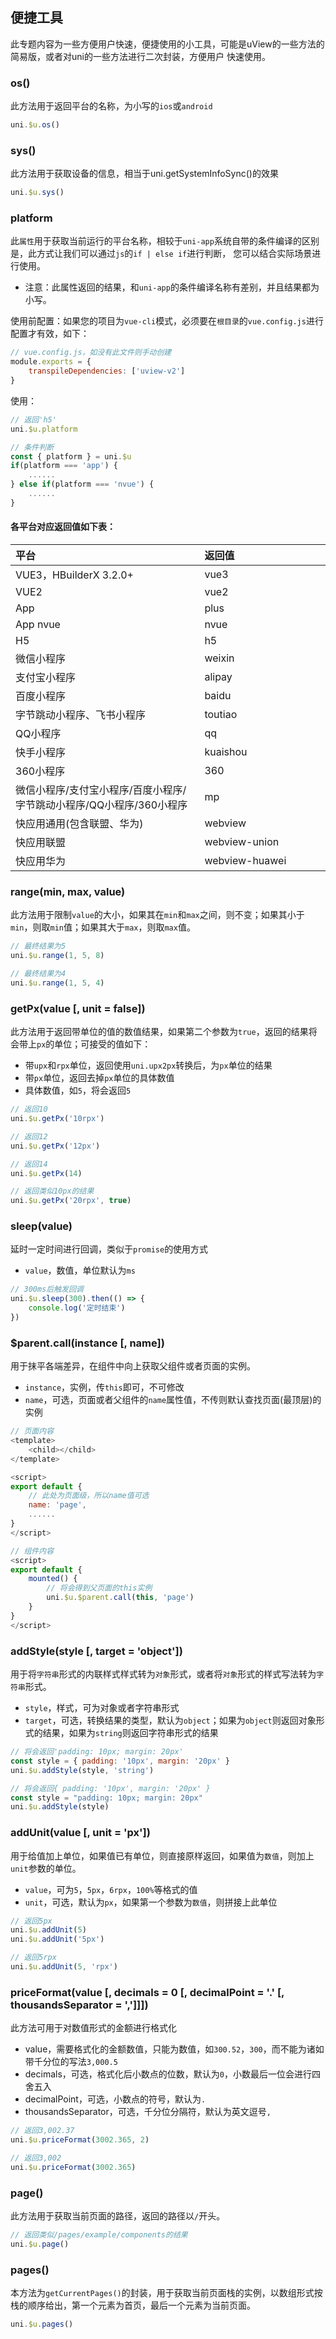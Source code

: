 ## 便捷工具


此专题内容为一些方便用户快速，便捷使用的小工具，可能是uView的一些方法的简易版，或者对uni的一些方法进行二次封装，方便用户
快速使用。


### os()

此方法用于返回平台的名称，为小写的`ios`或`android`  

```js
uni.$u.os()
```


### sys()

此方法用于获取设备的信息，相当于uni.getSystemInfoSync()的效果  

```js
uni.$u.sys()
```


### platform

此`属性`用于获取当前运行的平台名称，相较于`uni-app`系统自带的条件编译的区别是，此方式让我们可以通过`js`的`if | else if`进行判断，
您可以结合实际场景进行使用。  

- 注意：此属性返回的结果，和`uni-app`的条件编译名称有差别，并且结果都为小写。


使用前配置：如果您的项目为`vue-cli`模式，必须要在`根目录`的`vue.config.js`进行配置才有效，如下：

```js
// vue.config.js，如没有此文件则手动创建
module.exports = {
    transpileDependencies: ['uview-v2']
}
```

使用：

```js
// 返回'h5'
uni.$u.platform

// 条件判断
const { platform } = uni.$u
if(platform === 'app') {
	......
} else if(platform === 'nvue') {
	......
}
```

#### 各平台对应返回值如下表：

| 平台							| 返回值		|
|:-								|:-			|
| VUE3，HBuilderX 3.2.0+						        |    vue3       |
| VUE2					        |    vue2       |
| App					        |    plus       |
| App nvue					        |    nvue       |
| H5					        |    h5       |
| 微信小程序					        |    weixin       |
| 支付宝小程序					        |    alipay       |
| 百度小程序					        |    baidu       |
| 字节跳动小程序、飞书小程序						        |    toutiao       |
| QQ小程序						        |    qq       |
| 快手小程序						        |    kuaishou       |
| 360小程序						        |    360       |
| 微信小程序/支付宝小程序/百度小程序/字节跳动小程序/QQ小程序/360小程序						        |    mp       |
| 快应用通用(包含联盟、华为)						        |    webview       |
| 快应用联盟						        |    webview-union       |
| 快应用华为						        |    webview-huawei       |

### range(min, max, value)

此方法用于限制`value`的大小，如果其在`min`和`max`之间，则不变；如果其小于`min`，则取`min`值；如果其大于`max`，则取`max`值。

```js
// 最终结果为5
uni.$u.range(1, 5, 8)

// 最终结果为4
uni.$u.range(1, 5, 4)
```


### getPx(value [, unit = false])

此方法用于返回带单位的值的数值结果，如果第二个参数为`true`，返回的结果将会带上`px`的单位；可接受的值如下：

- 带`upx`和`rpx`单位，返回使用`uni.upx2px`转换后，为`px`单位的结果
- 带`px`单位，返回去掉`px`单位的具体数值
- 具体数值，如`5`，将会返回`5`

```js
// 返回10
uni.$u.getPx('10rpx')

// 返回12
uni.$u.getPx('12px')

// 返回14
uni.$u.getPx(14)

// 返回类似10px的结果
uni.$u.getPx('20rpx', true)
```


### sleep(value)

延时一定时间进行回调，类似于`promise`的使用方式

- `value`，数值，单位默认为`ms`

```js
// 300ms后触发回调
uni.$u.sleep(300).then(() => {
	console.log('定时结束')
})
```


### $parent.call(instance [, name])

用于抹平各端差异，在组件中向上获取父组件或者页面的实例。

- `instance`，实例，传`this`即可，不可修改
- `name`，可选，页面或者父组件的`name`属性值，不传则默认查找页面(最顶层)的实例

```js
// 页面内容
<template>
	<child></child>
</template>

<script>
export default {
	// 此处为页面级，所以name值可选
	name: 'page',
	......
}
</script>

// 组件内容
<script>
export default {
	mounted() {
		// 将会得到父页面的this实例
		uni.$u.$parent.call(this, 'page')
	}
}
</script>
```


### addStyle(style [, target = 'object'])

用于将`字符串`形式的内联样式样式转为`对象`形式，或者将`对象`形式的样式写法转为`字符串`形式。

- `style`，样式，可为对象或者字符串形式
- `target`，可选，转换结果的类型，默认为`object`；如果为`object`则返回对象形式的结果，如果为`string`则返回字符串形式的结果

```js
// 将会返回'padding: 10px; margin: 20px'
const style = { padding: '10px', margin: '20px' }
uni.$u.addStyle(style, 'string')

// 将会返回{ padding: '10px', margin: '20px' }
const style = "padding: 10px; margin: 20px"
uni.$u.addStyle(style)
```


### addUnit(value [, unit = 'px'])

用于给值加上单位，如果值已有单位，则直接原样返回，如果值为`数值`，则加上`unit`参数的单位。

- `value`，可为`5`，`5px`，`6rpx`，`100%`等格式的值
- `unit`，可选，默认为`px`，如果第一个参数为`数值`，则拼接上此单位

```js
// 返回5px
uni.$u.addUnit(5)
uni.$u.addUnit('5px')

// 返回5rpx
uni.$u.addUnit(5, 'rpx')
```


### priceFormat(value [, decimals = 0 [, decimalPoint = '.' [, thousandsSeparator = ',']]])

此方法可用于对数值形式的金额进行格式化

- value，需要格式化的金额数值，只能为数值，如`300.52`，`300`，而不能为诸如带千分位的写法`3,000.5`
- decimals，可选，格式化后小数点的位数，默认为`0`，小数最后一位会进行四舍五入
- decimalPoint，可选，小数点的符号，默认为`.`
- thousandsSeparator，可选，千分位分隔符，默认为英文逗号`,`

```js
// 返回3,002.37
uni.$u.priceFormat(3002.365, 2)

// 返回3,002
uni.$u.priceFormat(3002.365)
```


### page()

此方法用于获取当前页面的路径，返回的路径以`/`开头。

```js
// 返回类似/pages/example/components的结果
uni.$u.page()
```

### pages() <badge text="2.0.22" />

本方法为`getCurrentPages()`的封装，用于获取当前页面栈的实例，以数组形式按栈的顺序给出，第一个元素为首页，最后一个元素为当前页面。

```js
uni.$u.pages()
```

<style scoped>
h4[id=各平台对应返回值如下表] + table thead tr th:nth-child(2){
	width: 40%;
}
</style>
